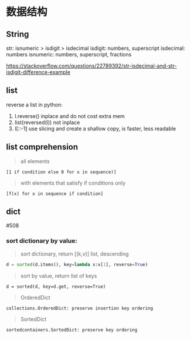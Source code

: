 # 数据结构

## String
str:
isnumeric > isdigit > isdecimal
isdigit: numbers, superscript
isdecimal: numbers
isnumeric: numbers, superscript, fractions

https://stackoverflow.com/questions/22789392/str-isdecimal-and-str-isdigit-difference-example 


## list
reverse a list in python:
1. l.reverse()
     inplace and do not cost extra mem
2. list(reversed(l))
     not inplace
3. l[::-1]
     use slicing and create a shallow copy, is faster, less readable

## list comprehension

> all elements

```[1 if condition else 0 for x in sequence)]```

> with elements that satisfy if conditions only

```[f(x) for x in sequence if condition]```


## dict
#508

### sort dictionary by value:
> sort dictionary, return [(k,v)] list, descending

```python
d = sorted(d.items(), key=lambda x:x[1], reverse=True)
```

> sort by value, return list of keys

```d = sorted(d, key=d.get, reverse=True) ```

> OrderedDict

```collections.OrderedDict: preserve insertion key ordering```
> SortedDict

```sortedcontainers.SortedDict: preserve key ordering```

